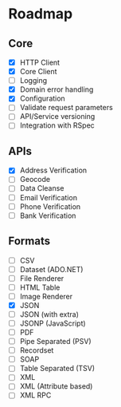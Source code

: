 # Roadmap

## Core

- [x] HTTP Client
- [x] Core Client
- [ ] Logging
- [x] Domain error handling
- [x] Configuration
- [ ] Validate request parameters
- [ ] API/Service versioning
- [ ] Integration with RSpec

## APIs

- [x] Address Verification
- [ ] Geocode
- [ ] Data Cleanse
- [ ] Email Verification
- [ ] Phone Verification
- [ ] Bank Verification

## Formats

- [ ] CSV
- [ ] Dataset (ADO.NET)
- [ ] File Renderer
- [ ] HTML Table
- [ ] Image Renderer
- [x] JSON
- [ ] JSON (with extra)
- [ ] JSONP (JavaScript)
- [ ] PDF
- [ ] Pipe Separated (PSV)
- [ ] Recordset
- [ ] SOAP
- [ ] Table Separated (TSV)
- [ ] XML
- [ ] XML (Attribute based)
- [ ] XML RPC

